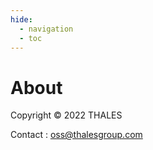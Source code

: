```yaml
---
hide:
  - navigation
  - toc
---
```

# About 

Copyright © 2022 THALES

Contact : [oss@thalesgroup.com](mailto:oss@thalesgroup.com)